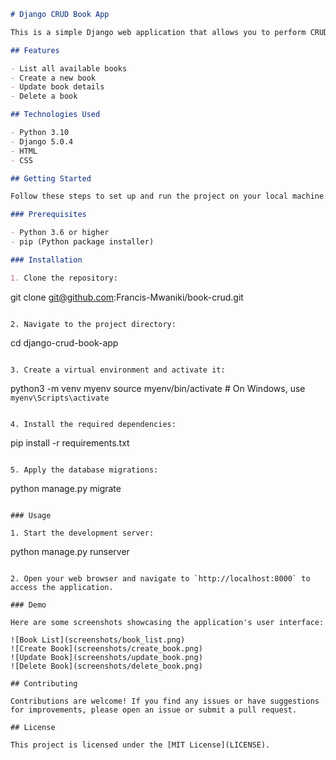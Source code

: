 
```markdown
# Django CRUD Book App

This is a simple Django web application that allows you to perform CRUD (Create, Read, Update, Delete) operations on books. The application provides a user-friendly interface for managing a book list, adding new books, updating existing books, and deleting books.

## Features

- List all available books
- Create a new book
- Update book details
- Delete a book

## Technologies Used

- Python 3.10
- Django 5.0.4
- HTML
- CSS

## Getting Started

Follow these steps to set up and run the project on your local machine:

### Prerequisites

- Python 3.6 or higher
- pip (Python package installer)

### Installation

1. Clone the repository:

```
git clone git@github.com:Francis-Mwaniki/book-crud.git
```

2. Navigate to the project directory:

```
cd django-crud-book-app
```

3. Create a virtual environment and activate it:

```
python3 -m venv myenv
source myenv/bin/activate  # On Windows, use `myenv\Scripts\activate`
```

4. Install the required dependencies:

```
pip install -r requirements.txt
```

5. Apply the database migrations:

```
python manage.py migrate
```

### Usage

1. Start the development server:

```
python manage.py runserver
```

2. Open your web browser and navigate to `http://localhost:8000` to access the application.

### Demo

Here are some screenshots showcasing the application's user interface:

![Book List](screenshots/book_list.png)
![Create Book](screenshots/create_book.png)
![Update Book](screenshots/update_book.png)
![Delete Book](screenshots/delete_book.png)

## Contributing

Contributions are welcome! If you find any issues or have suggestions for improvements, please open an issue or submit a pull request.

## License

This project is licensed under the [MIT License](LICENSE).
```

